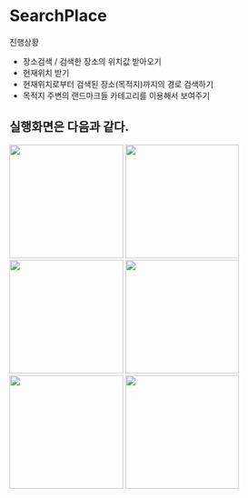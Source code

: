 # SearchPlace

진행상황
- 장소검색 / 검색한 장소의 위치값 받아오기
- 현재위치 받기
- 현재위치로부터 검색된 장소(목적지)까지의 경로 검색하기
- 목적지 주변의 랜드마크들 카테고리를 이용해서 보여주기


실행화면은 다음과 같다.
--------------------------------------
<div>
<img width="200" src="https://user-images.githubusercontent.com/48446896/96094237-16b44500-0f08-11eb-8633-364b1cb060c7.jpeg">
<img width="200" src="https://user-images.githubusercontent.com/48446896/96094245-1a47cc00-0f08-11eb-9eac-ce17d133fda8.jpeg">
<img width="200" src="https://user-images.githubusercontent.com/48446896/96094255-1c118f80-0f08-11eb-88f0-a8e08ec1db68.jpeg">
<img width="200" src="https://user-images.githubusercontent.com/48446896/96094260-1e73e980-0f08-11eb-81f6-fc3b47641b96.jpeg">
<img width="200" src="https://user-images.githubusercontent.com/48446896/96094274-20d64380-0f08-11eb-90d5-a4f7ed96d66a.jpeg">
<img width="200" src="https://user-images.githubusercontent.com/48446896/96094279-23389d80-0f08-11eb-8652-f595f005bfce.jpeg">
</div>
